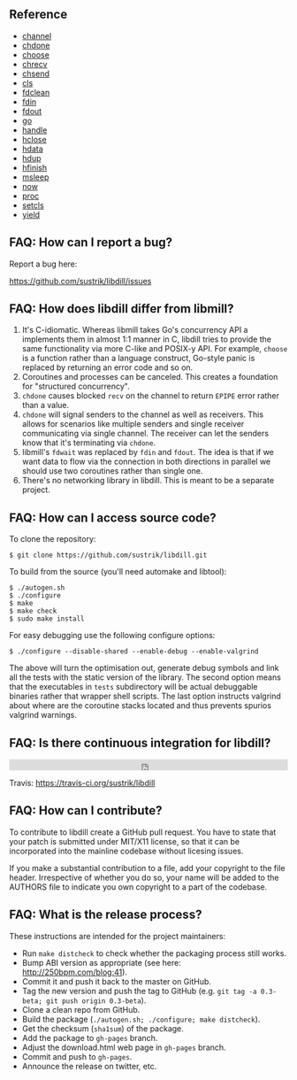 
## Reference

* [channel](channel.html)
* [chdone](chdone.html)
* [choose](choose.html)
* [chrecv](chrecv.html)
* [chsend](chsend.html)
* [cls](cls.html)
* [fdclean](fdclean.html)
* [fdin](fdin.html)
* [fdout](fdout.html)
* [go](go.html)
* [handle](handle.html)
* [hclose](hclose.html)
* [hdata](hdata.html)
* [hdup](hdup.html)
* [hfinish](hfinish.html)
* [msleep](msleep.html)
* [now](now.html)
* [proc](proc.html)
* [setcls](setcls.html)
* [yield](yield.html)


## FAQ: How can I report a bug?

Report a bug here:

<https://github.com/sustrik/libdill/issues>

## FAQ: How does libdill differ from libmill?

1. It's C-idiomatic. Whereas libmill takes Go's concurrency API a implements them in almost 1:1 manner in C, libdill tries to provide the same functionality via more C-like and POSIX-y API. For example, `choose` is a function rather than a language construct, Go-style panic is replaced by returning an error code and so on.
2. Coroutines and processes can be canceled. This creates a foundation for "structured concurrency".
3. `chdone` causes blocked `recv` on the channel to return `EPIPE` error rather than a value.
4. `chdone` will signal senders to the channel as well as receivers. This allows for scenarios like multiple senders and single receiver communicating via single channel. The receiver can let the senders know that it's terminating via `chdone`.
5. libmill's `fdwait` was replaced by `fdin` and `fdout`. The idea is that if we want data to flow via the connection in both directions in parallel we should use two coroutines rather than single one.
6. There's no networking library in libdill. This is meant to be a separate project.

## FAQ: How can I access source code?

To clone the repository:

```
$ git clone https://github.com/sustrik/libdill.git
```

To build from the source (you'll need automake and libtool):

```
$ ./autogen.sh
$ ./configure
$ make
$ make check
$ sudo make install
```

For easy debugging use the following configure options:

```
$ ./configure --disable-shared --enable-debug --enable-valgrind
```

The above will turn the optimisation out, generate debug symbols and link all the tests with the static version of the library. The second option means that the executables in `tests` subdirectory will be actual debuggable binaries rather that wrapper shell scripts. The last option instructs valgrind about where are the coroutine stacks located and thus prevents spurios valgrind warnings.

## FAQ: Is there continuous integration for libdill?

<iframe width="100%" height="20" frameBorder="0"
src="https://api.travis-ci.org/sustrik/libdill.svg?branch=master"></iframe>

Travis: <https://travis-ci.org/sustrik/libdill>

## FAQ: How can I contribute?

To contribute to libdill create a GitHub pull request. You have to state that your patch is submitted under MIT/X11 license, so that it can be incorporated into the mainline codebase without licesing issues.

If you make a substantial contribution to a file, add your copyright to the file header. Irrespective of whether you do so, your name will be added to the AUTHORS file to indicate you own copyright to a part of the codebase.

## FAQ: What is the release process?

These instructions are intended for the project maintainers:

* Run `make distcheck` to check whether the packaging process still works.
* Bump ABI version as appropriate (see here: <http://250bpm.com/blog:41>).
* Commit it and push it back to the master on GitHub.
* Tag the new version and push the tag to GitHub (e.g. `git tag -a 0.3-beta; git push origin 0.3-beta`).
* Clone a clean repo from GitHub.
* Build the package (`./autogen.sh; ./configure; make distcheck`).
* Get the checksum (`sha1sum`) of the package.
* Add the package to `gh-pages` branch.
* Adjust the download.html web page in `gh-pages` branch.
* Commit and push to `gh-pages`.
* Announce the release on twitter, etc.

